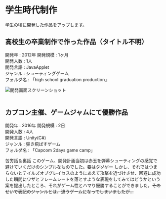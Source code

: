 # 学生時代制作

学生の頃に開発した作品をアップします。

## 高校生の卒業制作で作った作品（タイトル不明）
開発年   : 2012年
開発規模 : 1ヶ月<br>
開発人数 : 1人<br>
開発言語 : JavaApplet<br>
ジャンル  : シューティングゲーム<br>
フォルダ名 : 「high school graduation production」<br>

![開発画面スクリーンショット](https://i.imgur.com/0SsrZ72.png)<br>
<br>

## カプコン主催、ゲームジャムにて優勝作品
開発年   : 2016年
開発規模 : 2日<br>
開発人数 : 4人<br>
開発言語 : Unity(C#)<br>
ジャンル  : 弾き飛ばすゲーム<br>
フォルダ名 : 「Capcom 2days game camp」<br>


苦労話＆裏話
このゲーム、開発計画当初は赤玉を弾幕シューティングの感覚で避けていくだけのシンプルなものでした。~~要はクソゲー~~
しかし、それではつまらないとテイルズオブグレイセスのようにあえて攻撃を近づけさせ、回避に成功した瞬間にワザとフレームレートを落とすような表現をしてみてはどうかという案を提出したところ、それがゲーム性とハマり優勝することができました。~~そのせいで表記のジャンルとは、違うゲームになってしまいましたが...~~
